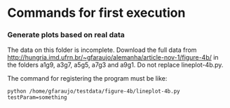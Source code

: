 # Commands for first execution

### Generate plots based on real data

The data on this folder is incomplete. Download the full data from http://hungria.imd.ufrn.br/~gfaraujo/alemanha/article-nov-1/figure-4b/ in the folders a1g9, a3g7, a5g5, a7g3 and a9g1. Do not replace lineplot-4b.py.

The command for registering the program must be like:

```
python /home/gfaraujo/testdata/figure-4b/lineplot-4b.py testParam=something
```

